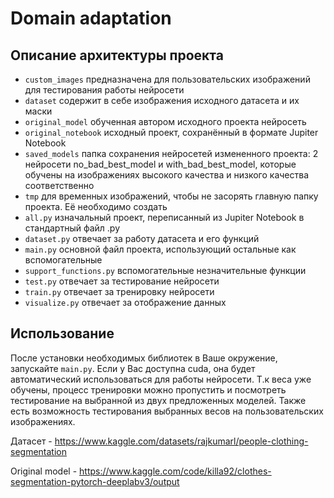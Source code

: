 # Domain adaptation

## Описание архитектуры проекта

- `custom_images` предназначена для пользовательских изображений для тестирования работы нейросети
- `dataset` содержит в себе изображения исходного датасета и их маски
- `original_model` обученная автором исходного проекта нейросеть 
- `original_notebook` исходный проект, сохранённый в формате Jupiter Notebook
- `saved_models` папка сохранения нейросетей измененного проекта: 2 нейросети no_bad_best_model и with_bad_best_model, которые обучены на изображениях высокого качества и низкого качества соответственно
- `tmp` для временных изображений, чтобы не засорять главную папку проекта. Её необходимо создать
- `all.py` изначальный проект, переписанный из Jupiter Notebook в стандартный файл .py
- `dataset.py` отвечает за работу датасета и его функций
- `main.py` основной файл проекта, использующий остальные как вспомогательные
- `support_functions.py` вспомогательные незначительные функции
- `test.py` отвечает за тестирование нейросети
- `train.py` отвечает за тренировку нейросети
- `visualize.py` отвечает за отображение данных

## Использование

После установки необходимых библиотек в Ваше окружение, запускайте `main.py`. Если у Вас доступна cuda, она будет автоматический использоваться для работы нейросети. Т.к веса уже обучены, процесс тренировки можно пропустить и посмотреть тестирование на выбранной из двух предложенных моделей. Также есть возможность тестирования выбранных весов на пользовательских изображениях.

Датасет - https://www.kaggle.com/datasets/rajkumarl/people-clothing-segmentation

Original model - https://www.kaggle.com/code/killa92/clothes-segmentation-pytorch-deeplabv3/output



